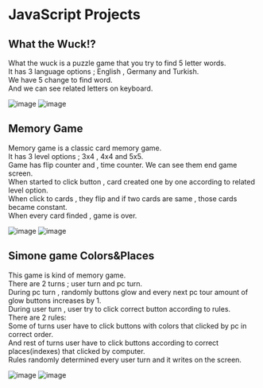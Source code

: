 # JavaScript Projects

## What the Wuck!?

What the wuck is a puzzle game that you try to find 5 letter words. 
<br/>
It has 3 language options ; English , Germany and Turkish.
<br/>
We have 5 change to find word.
<br/>
And we can see related letters on keyboard.

![image](https://user-images.githubusercontent.com/95905332/192369333-798c390a-6f89-4d16-acdb-83d667a5cfcb.png)
![image](https://user-images.githubusercontent.com/95905332/192369447-21fb5cf7-8f39-4e60-af04-a21d3ec6cc13.png)

## Memory Game

Memory game is a classic card memory game.
<br/>
It has 3 level options ; 3x4 , 4x4 and 5x5.
<br/>
Game has flip counter and , time counter. We can see them end game screen.
<br/>
When started to click button , card created one by one according to related level option.
<br/>
When click to cards , they flip and if two cards are same , those cards became constant.
<br/>
When every card finded , game is over.

![image](https://user-images.githubusercontent.com/95905332/192371716-fa79de50-6bdb-41dd-b141-c0357b2204c0.png)
![image](https://user-images.githubusercontent.com/95905332/192371844-7976693f-76e5-4ed8-a5ba-87b231a3f9a2.png)

## Simone game Colors&Places

This game is kind of memory game.
<br/>
There are 2 turns ; user turn and pc turn.
<br/>
During pc turn , randomly buttons glow and every next pc tour amount of glow buttons increases by 1.
<br/>
During user turn , user try to click correct button according to rules.
<br/>
There are 2 rules:
<br/>
Some of turns user have to click buttons with colors that clicked by pc in correct order.
<br/>
And rest of turns user have to click buttons according to correct places(indexes) that clicked by computer.
<br/>
Rules randomly determined every user turn and it writes on the screen.

![image](https://user-images.githubusercontent.com/95905332/192373345-2a1c622a-e601-4768-8ddf-92855bd79247.png)
![image](https://user-images.githubusercontent.com/95905332/192373407-388ec3e8-2f1a-4769-8791-108622694352.png)








